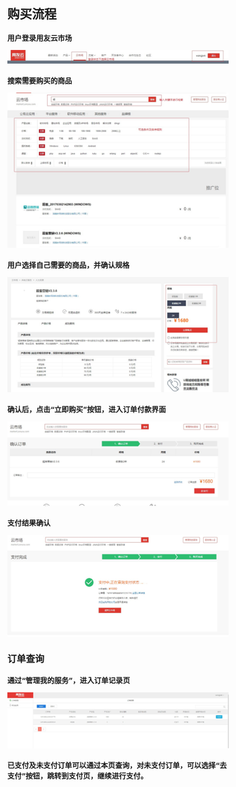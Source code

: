 # 购买流程

### 用户登录用友云市场

![](/articles/yycloud/2-/images/fapiao01.jpg)

### 搜索需要购买的商品

![](/articles/yycloud/2-/images/goumai5.jpg)



###   用户选择自己需要的商品，并确认规格

![](/articles/yycloud/2-/images/goumai1.jpg)

### 确认后，点击“立即购买”按钮，进入订单付款界面

![](/articles/yycloud/2-/images/goumai2.jpg)

### 支付结果确认

![](/articles/yycloud/2-/images/goumai3.jpg)

## 订单查询

### 通过“管理我的服务”，进入订单记录页

![](/articles/yycloud/2-/images/goumai4.jpg)

### 已支付及未支付订单可以通过本页查询，对未支付订单，可以选择“去支付”按钮，跳转到支付页，继续进行支付。

